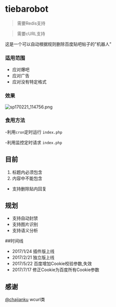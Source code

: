 # tiebarobot

>需要Redis支持

>需要cURL支持

这是一个可以自动根据规则删除百度贴吧帖子的"机器人"

### 适用范围
- 应对爆吧
- 应对广告
- 应对没有特定格式

### 效果
![sp170221_114756.png](https://ooo.0o0.ooo/2017/02/21/58abb8874ed2c.png)

### 食用方法

-利用`cron`定时运行 `index.php`

-利用监控定时请求 `index.php`
## 目前
1. 标题内必须包含
2. 内容中不能包含
- 支持删除贴内回复


## 规划

- 支持自动封禁
- 支持图片识别
- 支持语义分析

##时间线
- 2017/1/24 插件版上线
- 2017/2/21 独立版上线
- 2017/5/22 百度增加Cookie校验参数,失效
- 2017/7/17 修正Cookie为百度所有Cookie参数

## 感谢
[@chajianku](//kenvix.com) wcurl类

